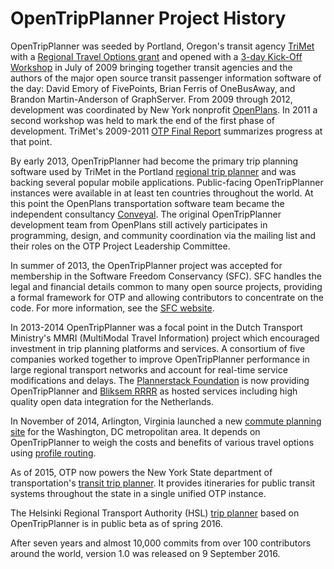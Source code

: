 # OpenTripPlanner Project History

OpenTripPlanner was seeded by Portland, Oregon's transit agency [TriMet](http://trimet.org/) with a [Regional Travel Options grant](http://www.oregonmetro.gov/tools-partners/grants-and-resources/travel-options-grants) and opened with a [3-day Kick-Off Workshop](https://github.com/opentripplanner/OpenTripPlanner/wiki/kick-off-workshop) in July of 2009 bringing together transit agencies and the authors of the major open source transit passenger information software of the day: David Emory of FivePoints, Brian Ferris of OneBusAway, and Brandon Martin-Anderson of GraphServer. From 2009 through 2012, development was coordinated by New York nonprofit [OpenPlans](http://openplans.org/). In 2011 a second workshop was held to mark the end of the first phase of development. TriMet's 2009-2011 [OTP Final Report](https://github.com/opentripplanner/OpenTripPlanner/wiki/Reports/OTP%20Final%20Report%20-%20Metro%202009-2011%20RTO%20Grant.pdf) summarizes progress at that point.

By early 2013, OpenTripPlanner had become the primary trip planning software used by TriMet in the Portland [regional trip planner](http://ride.trimet.org/) and was backing several popular mobile applications. Public-facing OpenTripPlanner instances were available in at least ten countries throughout the world. At this point the OpenPlans transportation software team became the independent consultancy [Conveyal](http://www.conveyal.com/). The original OpenTripPlanner development team from OpenPlans still actively participates in programming, design, and community coordination via the mailing list and their roles on the OTP Project Leadership Committee.

In summer of 2013, the OpenTripPlanner project was accepted for membership in the Software Freedom Conservancy (SFC). SFC handles the legal and financial details common to many open source projects, providing a formal framework for OTP and allowing contributors to concentrate on the code. For more information, see the [SFC website](http://sfconservancy.org/).

In 2013-2014 OpenTripPlanner was a focal point in the Dutch Transport Ministry's MMRI (MultiModal Travel Information) project which encouraged investment in trip planning platforms and services. A consortium of five companies worked together to improve OpenTripPlanner performance in large regional transport networks and account for real-time service modifications and delays. The [Plannerstack Foundation](http://www.plannerstack.org/)
    is now providing OpenTripPlanner and [Bliksem RRRR](https://github.com/bliksemlabs/rrrr) as hosted services including high quality open data integration for the Netherlands.

In November of 2014, Arlington, Virginia launched a new [commute planning site](http://mobilitylab.org/2014/11/07/the-who-what-when-where-whys-of-carfreeatoz/) for the Washington, DC metropolitan area.
 It depends on OpenTripPlanner to weigh the costs and benefits of various travel options using [profile routing](http://conveyal.com/blog/2015/02/24/what-is-profile-routing/).

As of 2015, OTP now powers the New York State department of transportation's [transit trip planner](http://511ny.org/tripplanner/default.aspx). It provides itineraries for public transit systems throughout the state in a single unified OTP instance.

The Helsinki Regional Transport Authority (HSL) [trip planner](https://digitransit.fi/en/) based on OpenTripPlanner is in public beta as of spring 2016.

After seven years and almost 10,000 commits from over 100 contributors around the world, version 1.0 was released on 9 September 2016.
 
